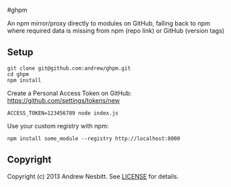 #ghpm

An npm mirror/proxy directly to modules on GitHub, falling back to npm where required data is missing from npm (repo link) or GitHub (version tags)


## Setup

    git clone git@github.com:andrew/ghpm.git
    cd ghpm
    npm install

Create a Personal Access Token on GitHub: https://github.com/settings/tokens/new

    ACCESS_TOKEN=123456789 node index.js

Use your custom registry with npm:

    npm install some_module --registry http://localhost:8000

## Copyright

Copyright (c) 2013 Andrew Nesbitt. See [LICENSE](https://github.com/andrew/ghpm/blob/master/LICENSE) for details.
